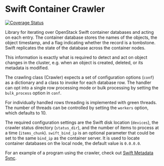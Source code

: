 Swift Container Crawler
=======================

[![Coverage Status](https://coveralls.io/repos/github/swiftstack/container-crawler/badge.svg?branch=master)](https://coveralls.io/github/swiftstack/container-crawler?branch=master)

Library for iterating over OpenStack Swift container databases and acting on
each entry. The container database stores the names of the objects, the object
timestamp, and a flag indicating whether the record is a tombstone. Swift
replicates the state of the database across the container nodes.

This information is exactly what is required to detect and act on object changes
in the cluster, e.g. when an object is created, deleted, or its metadata is
modified.

The crawling class (Crawler) expects a set of configuration options
(`conf`) as a dictionary and a class to invoke for each database row. The
handler can opt into a single row processing mode or bulk processing by setting
the `bulk_process` option in `conf`.

For individually handled rows threading is implemented with green threads. The
number of threads can be controlled by setting the `workers` option, which
defaults to 10.

The required configuration settings are the Swift disk location (`devices`), the
crawler status directory (`status_dir`), and the number of items to process at a
time (`items_chunk`). `swift_bind_ip` is an optional parameter that could be set
to the same `bind_ip` as the container server. It is used to locate container
databases on the local node, the default value is `0.0.0.0`.

For an example of a program using the crawler, check out [Swift Metadata
Sync](https://github.com/swiftstack/swift-metadata-sync).
